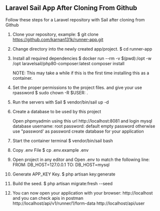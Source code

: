 Laravel Sail App After Cloning From Github
------------------------------------------
Follow these steps for a Laravel repository with Sail after cloning from Github

1. Clone your repository, example:
$ git clone https://github.com/karnan131k/runner-app.git

2. Change directory into the newly created app/project.
$ cd runner-app

3. Install all required dependencies
$ docker run --rm -v $(pwd):/opt -w /opt laravelsail/php80-composer:latest composer install

    NOTE: This may take a while if this is the first time installing this as a container.

4. Set the proper permissions to the project files. and give your use rpassword
$ sudo chown -R $USER: .

5. Run the servers with Sail
$ vendor/bin/sail up -d

6. Create a database to be used by this project 

    Open phpmyadmin using  this url http://localhost:8081 and login mysql database
        username: root
        password: default empty password otherwise use "password' as password
    create database for your application 

7. Start the container terminal
$ vendor/bin/sail bash

8. Copy .env File
$ cp .env.example .env

9. Open project in any editor and Open .env to match the following line:
FROM: DB_HOST=127.0.0.1
TO: DB_HOST=mysql

10. Generate APP_KEY Key.
$ php artisan key:generate

11. Build the seed.
$ php artisan migrate:fresh --seed

12. You can now open your application with your browser: http://localhost and you can check apis in postman
     http://localhost/api/v1/runner/1/form-data
     http://localhost/api/user

